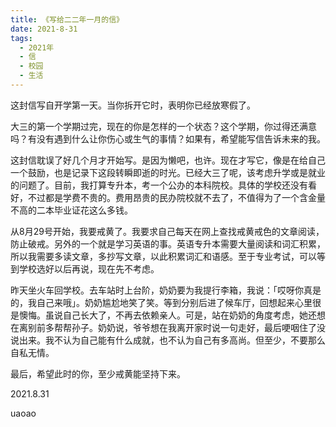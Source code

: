 ```yaml
---
title: 《写给二二年一月的信》
date: 2021-8-31
tags:
  - 2021年
  - 信
  - 校园
  - 生活
---
```


这封信写自开学第一天。当你拆开它时，表明你已经放寒假了。

大三的第一个学期过完，现在的你是怎样的一个状态？这个学期，你过得还满意吗？有没有遇到什么让你伤心或生气的事情？如果有，希望能写信告诉未来的我。

这封信耽误了好几个月才开始写。是因为懒吧，也许。现在才写它，像是在给自己一个鼓励，也是记录下这段转瞬即逝的时光。已经大三了呢，该考虑升学或是就业的问题了。目前，我打算专升本，考一个公办的本科院校。具体的学校还没有看好，不过都是学费不贵的。费用昂贵的民办院校就不去了，不值得为了一个含金量不高的二本毕业证花这么多钱。

从8月29号开始，我要戒黄了。我要求自己每天在网上查找戒黄戒色的文章阅读，防止破戒。另外的一个就是学习英语的事。英语专升本需要大量阅读和词汇积累，所以我需要多读文章，多抄写文章，以此积累词汇和语感。至于专业考试，可以等到学校选好以后再说，现在先不考虑。

昨天坐火车回学校。去车站时上台阶，奶奶要为我提行李箱，我说：「哎呀你真是的，我自己来哦」。奶奶尴尬地笑了笑。等到分别后进了候车厅，回想起来心里很是懊悔。虽说自己长大了，不再去依赖亲人。可是，站在奶奶的角度考虑，她还想在离别前多帮帮孙子。奶奶说，爷爷想在我离开家时说一句走好，最后哽咽住了没说出来。我不认为自己能有什么成就，也不认为自己有多高尚。但至少，不要那么自私无情。

最后，希望此时的你，至少戒黄能坚持下来。

2021.8.31

uaoao
